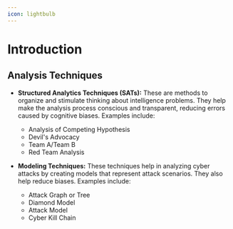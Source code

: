 ```yaml
---
icon: lightbulb
---
```


# Introduction

## Analysis Techniques

*   **Structured Analytics Techniques (SATs):** These are methods to organize and stimulate thinking about intelligence problems. They help make the analysis process conscious and transparent, reducing errors caused by cognitive biases. Examples include:

    * Analysis of Competing Hypothesis
    * Devil's Advocacy
    * Team A/Team B
    * Red Team Analysis


* **Modeling Techniques:** These techniques help in analyzing cyber attacks by creating models that represent attack scenarios. They also help reduce biases. Examples include:
  * Attack Graph or Tree
  * Diamond Model
  * Attack Model
  * Cyber Kill Chain

